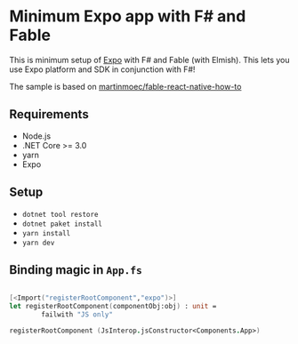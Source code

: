 # Minimum Expo app with F# and Fable

This is minimum setup of [Expo](https://expo.io) with F# and Fable (with Elmish). This lets you use Expo platform and SDK in conjunction with F#!

The sample is based on [martinmoec/fable-react-native-how-to](https://github.com/martinmoec/fable-react-native-how-to)

## Requirements

- Node.js
- .NET Core >= 3.0
- yarn
- Expo

## Setup

- `dotnet tool restore`
- `dotnet paket install`
- `yarn install`
- `yarn dev`

## Binding magic in `App.fs`

```fsharp

[<Import("registerRootComponent","expo")>]
let registerRootComponent(componentObj:obj) : unit =
        failwith "JS only"

registerRootComponent (JsInterop.jsConstructor<Components.App>)

```
